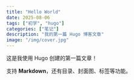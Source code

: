 ```yaml
---
title: "Hello World"
date: 2025-08-06
tags: ["初学", "hugo"]
categories: ["笔记"]
description: "我的第一篇 Hugo 博客文章"
image: "/img/cover.jpg"
---
```


这是我使用 Hugo 创建的第一篇文章！

支持 **Markdown**，还有目录、封面图、标签等功能。